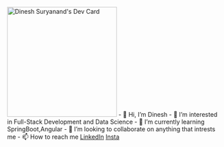 
<a href="https://app.daily.dev/dineshsuryanand"><img src="https://api.daily.dev/devcards/v2/g6qlJRvW2IXJTUqJGUXMI.png?type=default&r=9jb" width="256" alt="Dinesh Suryanand's Dev Card"/></a>  - 👋 Hi, I’m Dinesh
      - 👀 I’m interested in Full-Stack Development and Data Science
      - 🌱 I’m currently learning SpringBoot,Angular
      - 💞️ I’m looking to collaborate on anything that intrests me
      - 📫 How to reach me [LinkedIn](https://www.linkedin.com/in/dinesh-suryanand/) [Insta](https://www.instagram.com/i_dineshsuryanand/)
  
